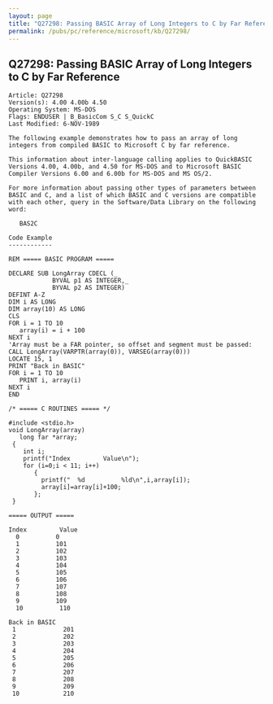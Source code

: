 ```yaml
---
layout: page
title: "Q27298: Passing BASIC Array of Long Integers to C by Far Reference"
permalink: /pubs/pc/reference/microsoft/kb/Q27298/
---
```


## Q27298: Passing BASIC Array of Long Integers to C by Far Reference

	Article: Q27298
	Version(s): 4.00 4.00b 4.50
	Operating System: MS-DOS
	Flags: ENDUSER | B_BasicCom S_C S_QuickC
	Last Modified: 6-NOV-1989
	
	The following example demonstrates how to pass an array of long
	integers from compiled BASIC to Microsoft C by far reference.
	
	This information about inter-language calling applies to QuickBASIC
	Versions 4.00, 4.00b, and 4.50 for MS-DOS and to Microsoft BASIC
	Compiler Versions 6.00 and 6.00b for MS-DOS and MS OS/2.
	
	For more information about passing other types of parameters between
	BASIC and C, and a list of which BASIC and C versions are compatible
	with each other, query in the Software/Data Library on the following
	word:
	
	   BAS2C
	
	Code Example
	------------
	
	REM ===== BASIC PROGRAM =====
	
	DECLARE SUB LongArray CDECL (_
	            BYVAL p1 AS INTEGER,_
	            BYVAL p2 AS INTEGER)
	DEFINT A-Z
	DIM i AS LONG
	DIM array(10) AS LONG
	CLS
	FOR i = 1 TO 10
	   array(i) = i + 100
	NEXT i
	'Array must be a FAR pointer, so offset and segment must be passed:
	CALL LongArray(VARPTR(array(0)), VARSEG(array(0)))
	LOCATE 15, 1
	PRINT "Back in BASIC"
	FOR i = 1 TO 10
	   PRINT i, array(i)
	NEXT i
	END
	
	/* ===== C ROUTINES ===== */
	
	#include <stdio.h>
	void LongArray(array)
	   long far *array;
	 {
	    int i;
	    printf("Index         Value\n");
	    for (i=0;i < 11; i++)
	       {
	         printf("  %d          %ld\n",i,array[i]);
	         array[i]=array[i]+100;
	       };
	 }
	
	===== OUTPUT =====
	
	Index         Value
	  0          0
	  1          101
	  2          102
	  3          103
	  4          104
	  5          105
	  6          106
	  7          107
	  8          108
	  9          109
	  10          110
	
	Back in BASIC
	 1             201
	 2             202
	 3             203
	 4             204
	 5             205
	 6             206
	 7             207
	 8             208
	 9             209
	 10            210
